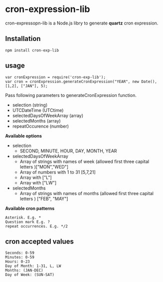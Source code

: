 # cron-expression-lib

cron-expressopn-lib is a Node.js libry to generate **quartz** cron expression.

## Installation
    npm install cron-exp-lib

## usage

    var cronExpression = require('cron-exp-lib');
    var cron = cronExpression.generateCronExpression("YEAR", new Date(), [1,2], ["JAN"], 5);

Pass following parameters to generateCronExpression function. 
- selection (string)
- UTCDateTime (UTCtime)
- selectedDaysOfWeekArray (array)
- selectedMonths (array)
- repeatOccurence (number)

**Available options**
- selection 
    - SECOND, MINUTE, HOUR, DAY, MONTH, YEAR
- selectedDaysOfWeekArray
    - Array of strings with names of week (allowed first three capital letters )["MON","WED"]
    - Array of numbers with 1 to 31 [5,7,21]
    - Array with ["L"]
    - Array with ["LW"]
- selectedMonths
    - Array of strings with names of months (allowed first three capital letters ) ["FEB", "MAY"]

**Available cron patterns**

    Asterisk. E.g. *
    Question mark E.g. ?
    repeat occurrences. E.g. */2

## cron accepted values
    Seconds: 0-59
    Minutes: 0-59
    Hours: 0-23
    Day of Month: 1-31, L, LW
    Months: (JAN-DEC)
    Day of Week: (SUN-SAT)
